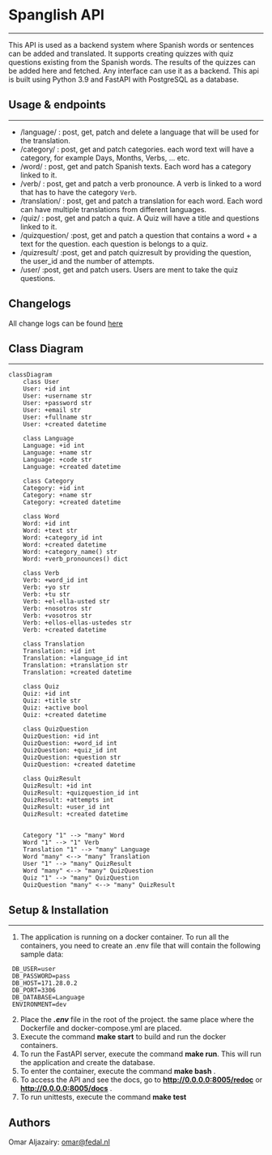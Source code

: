 # Spanglish API
--------------
This API is used as a backend system where Spanish words or sentences can be added and translated. It supports creating quizzes with quiz questions existing from the Spanish words. The results of the quizzes can be added here and fetched. 
Any interface can use it as a backend.
This api is built using Python 3.9 and FastAPI with PostgreSQL as a database.

## Usage & endpoints
--------------------
- /language/ : post, get, patch and delete a language that will be used for the translation.
- /category/ : post, get and patch categories. each word text will have a category, for example Days, Months, Verbs, ... etc.
- /word/ : post, get and patch Spanish texts. Each word has a category linked to it.
- /verb/ : post, get and patch a verb pronounce. A verb is linked to a word that has to have the category `Verb`. 
- /translation/ : post, get and patch a translation for each word. Each word can have multiple translations from different languages.
- /quiz/ : post, get and patch a quiz. A Quiz will have a title and questions linked to it.
- /quizquestion/ :post, get and patch a question that contains a word + a text for the question. each question is belongs to a quiz.
- /quizresult/ :post, get and patch quizresult by providing the question, the user_id and the number of attempts.
- /user/ :post, get and patch users. Users are ment to take the quiz questions.

## Changelogs
All change logs can be found [here](CHANGELOG.md)

## Class Diagram
----------------

```mermaid
classDiagram
    class User
    User: +id int
    User: +username str
    User: +password str
    User: +email str
    User: +fullname str
    User: +created datetime

    class Language
    Language: +id int
    Language: +name str
    Language: +code str
    Language: +created datetime

    class Category
    Category: +id int
    Category: +name str
    Category: +created datetime

    class Word
    Word: +id int
    Word: +text str
    Word: +category_id int
    Word: +created datetime
    Word: +category_name() str
    Word: +verb_pronounces() dict

    class Verb
    Verb: +word_id int
    Verb: +yo str
    Verb: +tu str
    Verb: +el-ella-usted str
    Verb: +nosotros str
    Verb: +vosotros str
    Verb: +ellos-ellas-ustedes str
    Verb: +created datetime
    
    class Translation
    Translation: +id int
    Translation: +language_id int
    Translation: +translation str
    Translation: +created datetime

    class Quiz
    Quiz: +id int
    Quiz: +title str
    Quiz: +active bool
    Quiz: +created datetime

    class QuizQuestion
    QuizQuestion: +id int
    QuizQuestion: +word_id int
    QuizQuestion: +quiz_id int
    QuizQuestion: +question str
    QuizQuestion: +created datetime

    class QuizResult
    QuizResult: +id int
    QuizResult: +quizquestion_id int
    QuizResult: +attempts int
    QuizResult: +user_id int
    QuizResult: +created datetime


    Category "1" --> "many" Word
    Word "1" --> "1" Verb
    Translation "1" --> "many" Language
    Word "many" <--> "many" Translation
    User "1" --> "many" QuizResult
    Word "many" <--> "many" QuizQuestion
    Quiz "1" --> "many" QuizQuestion
    QuizQuestion "many" <--> "many" QuizResult

```

## Setup & Installation
--------
1. The application is running on a docker container. To run all the containers, you need to create an .env file that will contain the following sample data:
```
 DB_USER=user
 DB_PASSWORD=pass
 DB_HOST=171.28.0.2
 DB_PORT=3306
 DB_DATABASE=Language
 ENVIRONMENT=dev
```
2. Place the ***.env*** file in the root of the project. the same place where the Dockerfile and docker-compose.yml are placed.
3. Execute the command **make start** to build and run the docker containers.
4. To run the FastAPI server, execute the command **make run**. This will run the application and create the database.
5. To enter the container, execute the command **make bash** .
6. To access the API and see the docs, go to **http://0.0.0.0:8005/redoc** or **http://0.0.0.0:8005/docs** .
7. To run unittests, execute the command **make test**

## Authors
Omar Aljazairy: omar@fedal.nl
